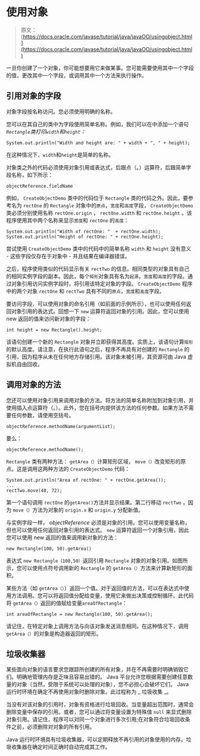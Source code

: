 # 使用对象

> 原文： [https://docs.oracle.com/javase/tutorial/java/javaOO/usingobject.html](https://docs.oracle.com/javase/tutorial/java/javaOO/usingobject.html)

一旦你创建了一个对象，你可能想要用它来做某事。您可能需要使用其中一个字段的值，更改其中一个字段，或调用其中一个方法来执行操作。

## 引用对象的字段

对象字段按名称访问。您必须使用明确的名称。

您可以在其自己的类中为字段使用简单名称。例如，我们可以在中添加一个语句 _`Rectangle`类打印`width`和`height`：_

```
System.out.println("Width and height are: " + width + ", " + height);

```

在这种情况下，`width`和`height`是简单的名称。

对象类之外的代码必须使用对象引用或表达式，后跟点（。）运算符，后跟简单字段名称，如下所示：

```
objectReference.fieldName

```

例如， `CreateObjectDemo` 类中的代码位于 `Rectangle` 类的代码之外。因此，要参考名为 `rectOne` 的 `Rectangle` 对象中的`原点`，`宽度`和`高度`字段， `CreateObjectDemo` 类必须分别使用名称 `rectOne.origin` ， `rectOne.width` 和 `rectOne.height` 。该程序使用其中两个名称来显示`宽度`和 `rectOne` 的`高度`：

```
System.out.println("Width of rectOne: "  + rectOne.width);
System.out.println("Height of rectOne: " + rectOne.height);

```

尝试使用 `CreateObjectDemo` 类中的代码中的简单名称 `width` 和 `height` 没有意义 - 这些字段仅存在于对象中 - 并且结果在编译器错误。

之后，程序使用类似的代码显示有关 `rectTwo` 的信息。相同类型的对象具有自己的相同实例字段的副本。因此，每个`矩形`对象具有名为`起源`，`宽度`和`高度`的字段。通过对象引用访问实例字段时，将引用该特定对象的字段。 `CreateObjectDemo` 程序中的两个对象 `rectOne` 和 `rectTwo` 具有不同的`原点`，`宽度`和`高度`字段。

要访问字段，可以使用对象的命名引用（如前面的示例所示），也可以使用任何返回对象引用的表达式。回想一下 `new` 运算符返回对象的引用。因此，您可以使用 new 返回的值来访问新对象的字段：

```
int height = new Rectangle().height;

```

该语句创建一个新的 `Rectangle` 对象并立即获得其高度。实质上，该语句计算`矩形`的默认高度。请注意，在执行此语句之后，程序不再具有对创建的 `Rectangle` 的引用，因为程序从未在任何地方存储引用。该对象未被引用，其资源可由 Java 虚拟机自由回收。

## 调用对象的方法

您还可以使用对象引用来调用对象的方法。将方法的简单名称附加到对象引用，并使用插入点运算符（。）。此外，您在括号内提供该方法的任何参数。如果方法不需要任何参数，请使用空括号。

```
objectReference.methodName(argumentList);

```

要么：

```
objectReference.methodName();

```

`Rectangle` 类有两种方法： `getArea（）`计算矩形区域， `move（）`改变矩形的原点。这是调用这两种方法的 `CreateObjectDemo` 代码：

```
System.out.println("Area of rectOne: " + rectOne.getArea());
...
rectTwo.move(40, 72);

```

第一个语句调用 `rectOne` 的`getArea()`方法并显示结果。第二行移动 `rectTwo` ，因为 `move（）`方法为对象的 `origin.x` 和 `origin.y` 分配新值。

与实例字段一样， _objectReference_ 必须是对象的引用。您可以使用变量名称，但也可以使用任何返回对象引用的表达式。 `new` 运算符返回一个对象引用，因此您可以使用 new 返回的值来调用新对象的方法：

```
new Rectangle(100, 50).getArea()

```

表达式 `new Rectangle（100,50）`返回引用 `Rectangle` 对象的对象引用。如图所示，您可以使用点符号调用新的 `Rectangle` 的 `getArea（）`方法来计算新矩形的面积。

某些方法（如 `getArea（）`）返回一个值。对于返回值的方法，可以在表达式中使用方法调用。您可以将返回值分配给变量，使用它来做出决策或控制循环。此代码将 `getArea（）`返回的值赋给变量`areaOfRectangle`：

```
int areaOfRectangle = new Rectangle(100, 50).getArea();

```

请记住，在特定对象上调用方法与向该对象发送消息相同。在这种情况下，调用 `getArea（）`的对象是构造器返回的矩形。

## 垃圾收集器

某些面向对象的语言要求您跟踪所创建的所有对象，并在不再需要时明确销毁它们。明确地管理内存是乏味且容易出错的。 Java 平台允许您根据需要创建任意数量的对象（当然，受限于系统可以处理的对象），您不必担心会破坏它们。 Java 运行时环境在确定不再使用对象时删除对象。此过程称为 _ 垃圾收集 _。

当没有对该对象的引用时，对象有资格进行垃圾回收。当变量超出范围时，通常会删除变量中保存的引用。或者，您可以通过将变量设置为特殊值 `null` 来显式删除对象引用。请记住，程序可以对同一个对象进行多次引用;在对象符合垃圾回收条件之前，必须删除对对象的所有引用。

Java 运行时环境具有垃圾收集器，可以定期释放不再引用的对象使用的内存。垃圾收集器在确定时间正确时自动完成其工作。